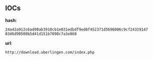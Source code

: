 
## IOCs

__hash__:

```text
24a42a912c6ad98ab3910cb1e031edbdf9ed6f452371d5696006c9cf24319147
8346d90508b5d41d151b7098c7a3e868
```
__url__:

```text
http://download.uberlingen.com/index.php
```